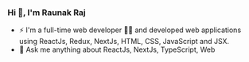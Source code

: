 ### Hi 👋, I'm Raunak Raj

- ⚡  I'm a full-time web developer 👨‍💻 and developed web applications using ReactJs, Redux, NextJs, HTML, CSS, JavaScript and JSX.
- 💬 Ask me anything about ReactJs, NextJs, TypeScript, Web

<!--
**raunak299/raunak299** is a ✨ _special_ ✨ repository because its `README.md` (this file) appears on your GitHub profile.

Here are some ideas to get you started:

- ⚡  I'm a full-time web developer 👨‍💻 and developed web applications using ReactJs, Redux, NextJs, HTML, CSS, JavaScript and JSX.
- 💬 Ask me anything about ReactJs, NextJs, TypeScript, Web
- 📫 How to reach me: iamraunak299@gmail.com
-->
